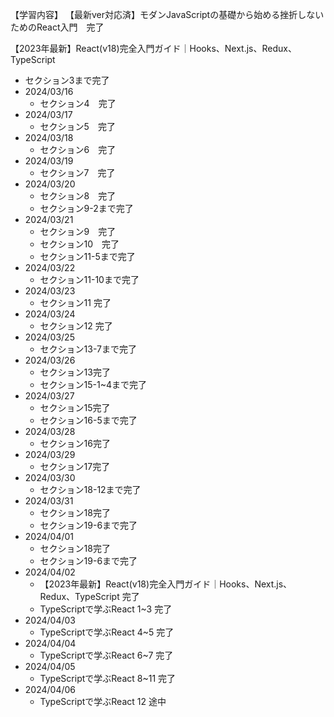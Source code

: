 【学習内容】
【最新ver対応済】モダンJavaScriptの基礎から始める挫折しないためのReact入門　完了

【2023年最新】React(v18)完全入門ガイド｜Hooks、Next.js、Redux、TypeScript
- セクション3まで完了
- 2024/03/16
  - セクション4　完了
- 2024/03/17
  - セクション5　完了
- 2024/03/18
  - セクション6　完了
- 2024/03/19
  - セクション7　完了
- 2024/03/20
  - セクション8　完了
  - セクション9-2まで完了
- 2024/03/21
  - セクション9　完了
  - セクション10　完了
  - セクション11-5まで完了
- 2024/03/22
  - セクション11-10まで完了
- 2024/03/23
  - セクション11 完了
- 2024/03/24
  - セクション12 完了
- 2024/03/25
  - セクション13-7まで完了
- 2024/03/26
  - セクション13完了
  - セクション15-1~4まで完了
- 2024/03/27
  - セクション15完了
  - セクション16-5まで完了
- 2024/03/28
  - セクション16完了
- 2024/03/29
  - セクション17完了
- 2024/03/30
  - セクション18-12まで完了
- 2024/03/31
  - セクション18完了
  - セクション19-6まで完了
- 2024/04/01
  - セクション18完了
  - セクション19-6まで完了
- 2024/04/02
  - 【2023年最新】React(v18)完全入門ガイド｜Hooks、Next.js、Redux、TypeScript 完了
  - TypeScriptで学ぶReact 1~3 完了
- 2024/04/03
  - TypeScriptで学ぶReact 4~5 完了
- 2024/04/04
  - TypeScriptで学ぶReact 6~7 完了
- 2024/04/05
  - TypeScriptで学ぶReact 8~11 完了
- 2024/04/06
  - TypeScriptで学ぶReact 12 途中
